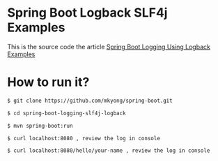# Spring Boot Logback SLF4j Examples

This is the source code the article [Spring Boot Logging Using Logback Examples](https://mkyong.com/spring-boot/spring-boot-logging-example/s)

# How to run it?

```bash
$ git clone https://github.com/mkyong/spring-boot.git

$ cd spring-boot-logging-slf4j-logback

$ mvn spring-boot:run

$ curl localhost:8080 , review the log in console

$ curl localhost:8080/hello/your-name , review the log in console
```